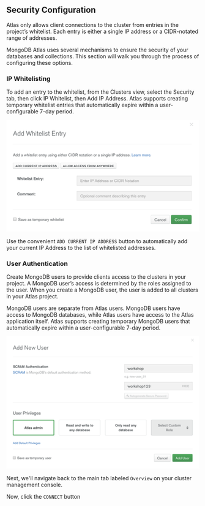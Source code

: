 ## Security Configuration

Atlas only allows client connections to the cluster from entries in the project’s whitelist. Each entry is either a single IP address or a CIDR-notated range of addresses. 

MongoDB Atlas uses several mechanisms to ensure the security of your databases and collections. This section will walk you through the process of configuring these options.

### IP Whitelisting

To add an entry to the whitelist, from the Clusters view, select the Security tab, then click IP Whitelist, then Add IP Address. Atlas supports creating temporary whitelist entries that automatically expire within a user-configurable 7-day period.

![Add IP Whitelists](../images/04-add-ip-whitelist-entry.png "Add IP Whitelists")

Use the convenient `ADD CURRENT IP ADDRESS` button to automatically add your current IP Address to the list of whitelisted addresses.

### User Authentication

Create MongoDB users to provide clients access to the clusters in your project. A MongoDB user’s access is determined by the roles assigned to the user. When you create a MongoDB user, the user is added to all clusters in your Atlas project.

MongoDB users are separate from Atlas users. MongoDB users have access to MongoDB databases, while Atlas users have access to the Atlas application itself. Atlas supports creating temporary MongoDB users that automatically expire within a user-configurable 7-day period.

![Add User](../images/04-add-user.png "Add User")

Next, we'll navigate back to the main tab labeled `Overview` on your cluster management console.

Now, click the `CONNECT` button 


